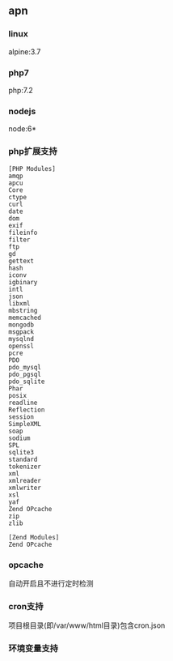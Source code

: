 ## apn
### linux
alpine:3.7
### php7
php:7.2
### nodejs
node:6*
### php扩展支持
```
[PHP Modules]
amqp
apcu
Core
ctype
curl
date
dom
exif
fileinfo
filter
ftp
gd
gettext
hash
iconv
igbinary
intl
json
libxml
mbstring
memcached
mongodb
msgpack
mysqlnd
openssl
pcre
PDO
pdo_mysql
pdo_pgsql
pdo_sqlite
Phar
posix
readline
Reflection
session
SimpleXML
soap
sodium
SPL
sqlite3
standard
tokenizer
xml
xmlreader
xmlwriter
xsl
yaf
Zend OPcache
zip
zlib

[Zend Modules]
Zend OPcache
```
### opcache
自动开启且不进行定时检测
### cron支持
项目根目录(即/var/www/html目录)包含cron.json
### 环境变量支持